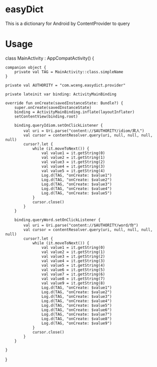 # easyDict
This is a dictionary for Android by ContentProvider to query 

# Usage
class MainActivity : AppCompatActivity() {

    companion object {
        private val TAG = MainActivity::class.simpleName
    }

    private val AUTHORITY = "com.wceng.easydict.provider"

    private lateinit var binding: ActivityMainBinding

    override fun onCreate(savedInstanceState: Bundle?) {
        super.onCreate(savedInstanceState)
        binding = ActivityMainBinding.inflate(layoutInflater)
        setContentView(binding.root)

        binding.queryIdiom.setOnClickListener {
            val uri = Uri.parse("content://$AUTHORITY/idiom/宾人")
            val cursor = contentResolver.query(uri, null, null, null, null)
            cursor?.let {
                while (it.moveToNext()) {
                    val value1 = it.getString(0)
                    val value2 = it.getString(1)
                    val value3 = it.getString(2)
                    val value4 = it.getString(3)
                    val value5 = it.getString(4)
                    Log.d(TAG, "onCreate: $value1")
                    Log.d(TAG, "onCreate: $value2")
                    Log.d(TAG, "onCreate: $value3")
                    Log.d(TAG, "onCreate: $value4")
                    Log.d(TAG, "onCreate: $value5")
                }
                cursor.close()
            }
        }

        binding.queryWord.setOnClickListener {
            val uri = Uri.parse("content://$AUTHORITY/word/你")
            val cursor = contentResolver.query(uri, null, null, null, null)
            cursor?.let {
                while (it.moveToNext()) {
                    val value1 = it.getString(0)
                    val value2 = it.getString(1)
                    val value3 = it.getString(2)
                    val value4 = it.getString(3)
                    val value5 = it.getString(4)
                    val value6 = it.getString(5)
                    val value7 = it.getString(6)
                    val value8 = it.getString(7)
                    val value9 = it.getString(8)
                    Log.d(TAG, "onCreate: $value1")
                    Log.d(TAG, "onCreate: $value2")
                    Log.d(TAG, "onCreate: $value3")
                    Log.d(TAG, "onCreate: $value4")
                    Log.d(TAG, "onCreate: $value5")
                    Log.d(TAG, "onCreate: $value6")
                    Log.d(TAG, "onCreate: $value7")
                    Log.d(TAG, "onCreate: $value8")
                    Log.d(TAG, "onCreate: $value9")
                }
                cursor.close()
            }
        }

    }
}
